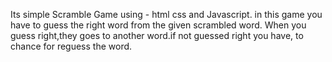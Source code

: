 Its simple Scramble Game using - html css and Javascript.
in this game you have to guess the right word from the given scrambled word.
When you guess right,they goes to another word.if not guessed right you have,
to chance for reguess the word.
